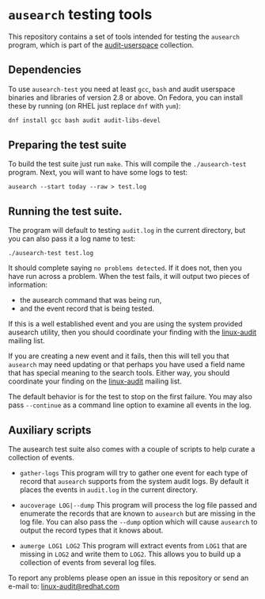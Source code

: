 # `ausearch` testing tools

This repository contains a set of tools intended for testing the `ausearch` program, which is part of the [audit-userspace](https://github.com/linux-audit/audit-userspace/) collection.

## Dependencies
To use `ausearch-test` you need at least `gcc`, `bash` and audit userspace binaries and libraries of version 2.8 or above. On Fedora, you can install these by running (on RHEL just replace `dnf` with `yum`):

```bash
dnf install gcc bash audit audit-libs-devel
```

## Preparing the test suite
To build the test suite just run `make`. This will compile the `./ausearch-test` program. Next, you will want to have some logs to test:

    ausearch --start today --raw > test.log

## Running the test suite.
The program will default to testing `audit.log` in the current directory, but you can also pass it a log name to test:

    ./ausearch-test test.log

It should complete saying `no problems detected`. If it does not, then
you have run across a problem. When the test fails, it will output two
pieces of information:
* the ausearch command that was being run,
* and the event record that is being tested.

If this is a well established event and you are using the system provided ausearch utility, then you should coordinate your finding with the [linux-audit](mailto:linux-audit@redhat.com) mailing list.

If you are creating a new event and it fails, then this will tell you that `ausearch` may need updating or that perhaps you have used a field name that has special meaning to the search tools. Either way, you should coordinate your finding on the [linux-audit](mailto:linux-audit@redhat.com) mailing list.

The default behavior is for the test to stop on the first failure. You may also pass `--continue` as a command line option to examine all events in the log.

## Auxiliary scripts
The ausearch test suite also comes with a couple of scripts to help curate a collection of events.

* `gather-logs`
This program will try to gather one event for each type of record that `ausearch` supports from the system audit logs. By default it places the events in `audit.log` in the current directory.

* `aucoverage LOG|--dump`
This program will process the log file passed and enumerate the records that are known to `ausearch` but are missing in the log file. You can also pass the `--dump` option which will cause `ausearch` to output the record types that it knows about.

* `aumerge LOG1 LOG2`
This program will extract events from `LOG1` that are missing in `LOG2` and write them to `LOG2`. This allows you to build up a collection of events from several log files.

To report any problems please open an issue in this repository or send an e-mail to: linux-audit@redhat.com

